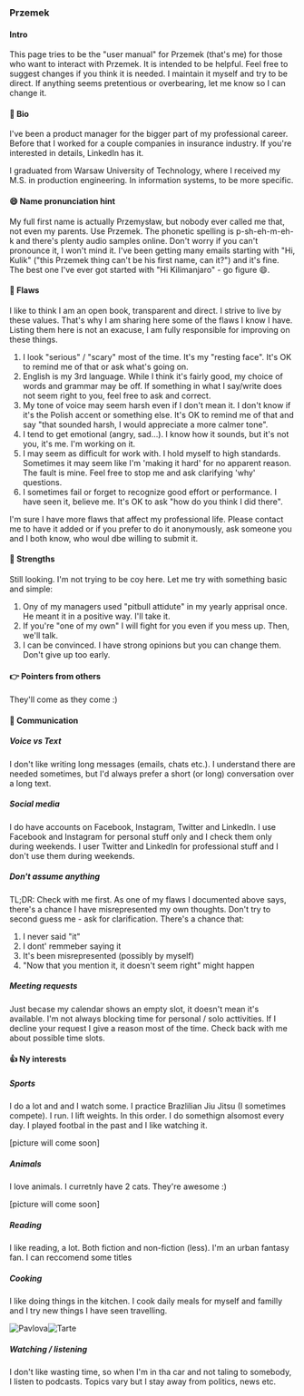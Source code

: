 ### Przemek

#### Intro

This page tries to be the "user manual" for Przemek (that's me) for those who want to interact with Przemek. It is intended to be helpful. Feel free to suggest changes if you think it is needed. I maintain it myself and try to be direct. If anything seems pretentious or overbearing, let me know so I can change it.

#### 📜 Bio

I've been a product manager for the bigger part of my professional career. Before that I worked for a couple companies in insurance industry. If you're interested in details, LinkedIn has it.

I graduated from Warsaw University of Technology, where I received my M.S. in production engineering. In information systems, to be more specific.

#### 😄 Name pronunciation hint

My full first name is actually Przemysław, but nobody ever called me that, not even my parents. Use Przemek. The phonetic spelling is p-sh-eh-m-eh-k and there's plenty audio samples online. Don't worry if you can't pronounce it, I won't mind it. I've been getting many emails starting with "Hi, Kulik" ("this Przemek thing can't be his first name, can it?") and it's fine. The best one I've ever got started with "Hi Kilimanjaro" - go figure 😄.

#### 🍅 Flaws

I like to think I am an open book, transparent and direct. I strive to live by these values. That's why I am sharing here some of the flaws I know I have. Listing them here is not an exacuse, I am fully responsible for improving on these things.

1. I look "serious" / "scary" most of the time. It's my "resting face". It's OK to remind me of that or ask what's going on.
2. English is my 3rd language. While I think it's fairly good, my choice of words and grammar may be off. If something in what I say/write does not seem right to you, feel free to ask and correct.
3. My tone of voice may seem harsh even if I don't mean it. I don't know if it's the Polish accent or something else. It's OK to remind me of that and say "that sounded harsh, I would appreciate a more calmer tone".
4. I tend to get emotional (angry, sad...). I know how it sounds, but it's not you, it's me. I'm working on it.
5. I may seem as difficult for work with. I hold myself to high standards. Sometimes it may seem like I'm 'making it hard' for no apparent reason. The fault is mine. Feel free to stop me and ask clarifying 'why' questions.
6. I sometimes fail or forget to recognize good effort or performance. I have seen it, believe me. It's OK to ask "how do you think I did there".

I'm sure I have more flaws that affect my professional life. Please contact me to have it added or if you prefer to do it anonymously, ask someone you and I both know, who woul dbe willing to submit it.

#### 🌟 Strengths

Still looking. I'm not trying to be coy here. Let me try with something basic and simple:

1. Ony of my managers used "pitbull attidute" in my yearly apprisal once. He meant it in a positive way. I'll take it.
2. If you're "one of my own" I will fight for you even if you mess up. Then, we'll talk.
3. I can be convinced. I have strong opinions but you can change them. Don't give up too early.

#### 👉 Pointers from others

They'll come as they come :)

#### 💬 Communication

##### Voice vs Text

I don't like writing long messages (emails, chats etc.). I understand there are needed sometimes, but I'd always prefer a short (or long) conversation over a long text.

##### Social media

I do have accounts on Facebook, Instagram, Twitter and LinkedIn. I use Facebook and Instagram for personal stuff only and I check them only during weekends.
I user Twitter and LinkedIn for professional stuff and I don't use them during weekends.

##### Don't assume anything

TL;DR: Check with me first.
As one of my flaws I documented above says, there's a chance I have misrepresented my own thoughts. Don't try to second guess me - ask for clarification. There's a chance that:

1. I never said "it"
2. I dont' remmeber saying it
3. It's been misrepresented (possibly by myself)
4. "Now that you mention it, it doesn't seem right" might happen

##### Meeting requests

Just becase my calendar shows an empty slot, it doesn't mean it's available. I'm not always blocking time for personal / solo acttivities. If I decline your request I give a reason most of the time. Check back with me about possible time slots.

#### 👍 Ny interests

##### Sports

I do a lot and and I watch some. I practice Brazlilian Jiu Jitsu (I sometimes compete). I run. I lift weights. In this order. I do somethign alsomost every day.
I played footbal in the past and I like watching it.

[picture will come soon]

##### Animals

I love animals. I curretnly have 2 cats. They're awesome :)

[picture will come soon]

##### Reading

I like reading, a lot. Both fiction and non-fiction (less). I'm an urban fantasy fan. I can reccomend some titles

##### Cooking

I like doing things in the kitchen. I cook daily meals for myself and familly and I try new things I have seen travelling.

![Pavlova](images/pavlova.jpeg|width=100px)![Tarte](images/tarta.jpeg)

##### Watching / listening

I don't like wasting time, so when I'm in tha car and not taling to somebody, I listen to podcasts. Topics vary but I stay away from politics, news etc.
